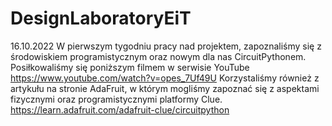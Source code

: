 # DesignLaboratoryEiT
16.10.2022
W pierwszym tygodniu pracy nad projektem, zapoznaliśmy się z środowiskiem programistycznym oraz nowym dla nas CircuitPythonem.
Posiłkowaliśmy się poniższym filmem w serwisie YouTube
https://www.youtube.com/watch?v=opes_7Uf49U
Korzystaliśmy również z artykułu na stronie AdaFruit, w którym mogliśmy zapoznać się z aspektami fizycznymi oraz programistycznymi platformy Clue.
https://learn.adafruit.com/adafruit-clue/circuitpython
